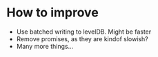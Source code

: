 # How to improve

- Use batched writing to levelDB. Might be faster
- Remove promises, as they are kindof slowish?
- Many more things...
